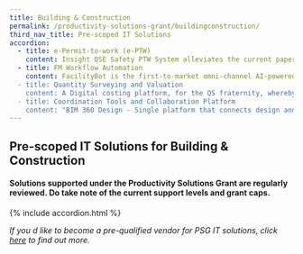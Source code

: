 ```yaml
---
title: Building & Construction
permalink: /productivity-solutions-grant/buildingconstruction/
third_nav_title: Pre-scoped IT Solutions
accordion:
  - title: e-Permit-to-work (e-PTW)
    content: Insight QSE Safety PTW System alleviates the current paper-based method of routing PTWs for approvals which is time-consuming and an administrative headache to store all paper-based PTWs properly for accountability and checks. The System will help to establish Control, Coordination and Communication for PTW applications among the participating stakeholders through both web and mobile application.<br/><br/><a href='/productivity-solutions-grant/detailedfiles/detailedfilesrow271' target='_blank' style='color:#037e8a'>InSight QSE - Insight� QSE Safety PTW System (Starter)</a><br/><a href='/productivity-solutions-grant/detailedfiles/detailedfilesrow272' target='_blank' style='color:#037e8a'>InSight QSE - Insight QSE Safety PTW System (Premium)</a><br/><a href='/productivity-solutions-grant/detailedfiles/detailedfilesrow273' target='_blank' style='color:#037e8a'>InSight QSE - Insight QSE Safety PTW System (Enterprise)</a><br/><br/><br/>Hubble Safety Management System helps you manage and monitor the safety of your project sites in real-time. The software will streamline and digitise your Permit-to-Work (PTW) and track safety data for your work site in real time to enable the identification of urgent issues quickly. This will ensure construction sites remain safe and compliant at all times.<br/><br/><a href='/productivity-solutions-grant/detailedfiles/detailedfilesrow448' target='_blank' style='color:#037e8a'>Hubble Safety Management System - Package (Up to 1 Project)</a><br/><a href='/productivity-solutions-grant/detailedfiles/detailedfilesrow449' target='_blank' style='color:#037e8a'>Hubble Safety Management System - Package (Up to 2 Projects)</a><br/><a href='/productivity-solutions-grant/detailedfiles/detailedfilesrow450' target='_blank' style='color:#037e8a'>Hubble Safety Management System - Package (Up to 3 Projects)</a><br/><a href='/productivity-solutions-grant/detailedfiles/detailedfilesrow451' target='_blank' style='color:#037e8a'>Hubble Safety Management System - Package (Up to 4 Projects)</a><br/><a href='/productivity-solutions-grant/detailedfiles/detailedfilesrow452' target='_blank' style='color:#037e8a'>Hubble Safety Management System - Package (Up to 1 Project, 2 years)</a><br/>
  - title: FM Workflow Automation
    content: FacilityBot is the first-to-market omni-channel AI-powered facilities management chatbot offered as a Software-as-a-Service (SaaS). FacilityBot is friendly, flexible and feature-packed. FacilityBot's features include fault reporting, preventive maintenance, asset tracking, custom service requests, expenditures, response time tracking, data analytics, facilities booking, surveys, broadcasts and automated responses to FAQs. FacilityBot has been deployed in over 500,000 sqm of space in Singapore.<br/><br/><a href='/productivity-solutions-grant/detailedfiles/detailedfilesrow393' target='_blank' style='color:#037e8a'>FacilityBot - Small Facilities</a><br/><a href='/productivity-solutions-grant/detailedfiles/detailedfilesrow394' target='_blank' style='color:#037e8a'>FacilityBot - Mid-Sized Facilities</a><br/><a href='/productivity-solutions-grant/detailedfiles/detailedfilesrow395' target='_blank' style='color:#037e8a'>FacilityBot - Large Facilities</a><br/><br/><br/>Qornerstone Estate is an off-the-shelf solution to digitalize Property & Management (PM) operations. For property managers and single building owners looking to streamline operations and raise productivity levels, or who may wish to scale up but find themselves constrained by the escalating cost of manpower, the Qornerstone Estate is an end-to-end property, leasing, and facilities management platform to leverage on.<br/><br/><a href='/productivity-solutions-grant/detailedfiles/detailedfilesrow459' target='_blank' style='color:#037e8a'>Qornerstone Estate Management System Version 3.50 - Qornerstone Subscription Package for Building Owners</a><br/><a href='/productivity-solutions-grant/detailedfiles/detailedfilesrow460' target='_blank' style='color:#037e8a'>Qornerstone Estate Management System Version 3.50 - Qornerstone Subscription Packages for Property Management Companies (MA)</a><br/>
  - title: Quantity Surveying and Valuation
    content: A Digital costing platform, for the QS fraternity, whereby measurements of element components indicates geometry with attributes and information required by QS. Providing Detailed & Accurate Quantities during quantification of elements through the consideration of Industry Standard Calculation Rules & Settings based on Singapore Measurement Standards. Bringing a Visual Reality of a 2D Plan Drawing to a 3D Visualization Model.<br/><br/><a href='/productivity-solutions-grant/detailedfiles/detailedfilesrow426' target='_blank' style='color:#037e8a'>Cubicost Digital 5D BIM Cost Management Solution Version 3 - Package 1 (5D BIM Takeoff for Architecture & Structure)</a><br/><a href='/productivity-solutions-grant/detailedfiles/detailedfilesrow427' target='_blank' style='color:#037e8a'>Cubicost Digital 5D BIM Cost Management Solution Version 3 - Package 2 (5D BIM Takeoff for Rebar)</a><br/><a href='/productivity-solutions-grant/detailedfiles/detailedfilesrow428' target='_blank' style='color:#037e8a'>Cubicost Digital 5D BIM Cost Management Solution Version 3 - Package 3 (5D BIM For BQ Cost Management)</a><br/><a href='/productivity-solutions-grant/detailedfiles/detailedfilesrow429' target='_blank' style='color:#037e8a'>Cubicost Digital 5D BIM Cost Management Solution Version 3 - Package 4 (5D BIM Takeoff for MEP - Full specs)</a><br/><a href='/productivity-solutions-grant/detailedfiles/detailedfilesrow430' target='_blank' style='color:#037e8a'>Cubicost Digital 5D BIM Cost Management Solution Version 3 - Package 5 (5D BIM Takeoff for Architecture & Structure with Rvt Integration)</a><br/>
  - title: Coordination Tools and Collaboration Platform
    content: "BIM 360 Design - Single platform that connects design and construction processes and project team at one place.- BIM 360 Design is the cloud collaboration solution for Revit users.- Real-time Revit cloud work sharing and collaboration workflows for Civil 3D and Plant 3D- Securely co-author Revit models and access Civil 3D and Plant 3D files, across one firm or multiple firms"<br/><br/><a href='/productivity-solutions-grant/detailedfiles/detailedfilesrow472' target='_blank' style='color:#037e8a'>BIM 360 DESIGN - 5 Users Pack Subscription</a><br/><a href='/productivity-solutions-grant/detailedfiles/detailedfilesrow473' target='_blank' style='color:#037e8a'>BIM 360 DESIGN - 10 Users Pack Subscription</a><br/><a href='/productivity-solutions-grant/detailedfiles/detailedfilesrow474' target='_blank' style='color:#037e8a'>BIM 360 DESIGN - 25 Users Pack Subscription</a><br/><a href='/productivity-solutions-grant/detailedfiles/detailedfilesrow475' target='_blank' style='color:#037e8a'>BIM 360 DESIGN - 2 Users Pack Subscription</a><br/>
---
```


## Pre-scoped IT Solutions for Building & Construction

#### Solutions supported under the Productivity Solutions Grant are regularly reviewed. Do take note of the current support levels and grant caps.

{% include accordion.html %}

*If you d like to become a pre-qualified vendor for PSG IT solutions, click <a target='_blank' href='https://www.imda.gov.sg/icmvendors' >here</a> to find out more.*

